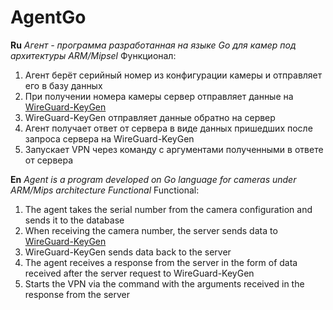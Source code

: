 <h1>AgentGo</h1>

<b>Ru</b>
<i>Агент - программа разработанная на языке Go для камер под архитектуры ARM/Mipsel</i>
Функционал:
1. Агент берёт серийный номер из конфигурации камеры и отправляет его в базу данных
2. При получении номера камеры сервер отправляет данные на <a href="https://github.com/Adamanr/WireGuard_keygen">WireGuard-KeyGen</a>
3. WireGuard-KeyGen отправляет данные обратно на сервер
4. Агент получает ответ от сервера в виде данных пришедших после запроса сервера на WireGuard-KeyGen
5. Запускает VPN через команду с аргументами полученными в ответе от сервера

<b>En</b>
<i>Agent is a program developed on Go language for cameras under ARM/Mips architecture Functional</i>
Functional:
1. The agent takes the serial number from the camera configuration and sends it to the database
2. When receiving the camera number, the server sends data to <a href="https://github.com/Adamanr/WireGuard_keygen">WireGuard-KeyGen</a>
3. WireGuard-KeyGen sends data back to the server
4. The agent receives a response from the server in the form of data received after the server request to WireGuard-KeyGen
5. Starts the VPN via the command with the arguments received in the response from the server
